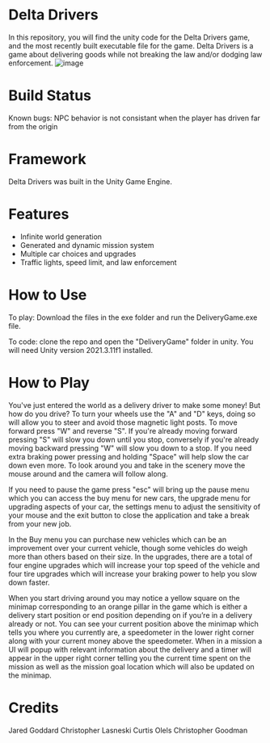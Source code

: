 # Delta Drivers
In this repository, you will find the unity code for the Delta Drivers game, and the most recently built executable file for the game. Delta Drivers is a game about delivering goods while not breaking the law and/or dodging law enforcement.
![image](https://github.com/Chris-Lasneski/GameCompetitionGroup3/assets/72107036/03df76c6-a4aa-4fd5-8b58-e699ed5c5be5)

# Build Status
Known bugs:
NPC behavior is not consistant when the player has driven far from the origin

# Framework
Delta Drivers was built in the Unity Game Engine.

# Features
- Infinite world generation
- Generated and dynamic mission system
- Multiple car choices and upgrades
- Traffic lights, speed limit, and law enforcement

# How to Use
To play: Download the files in the exe folder and run the DeliveryGame.exe file.

To code: clone the repo and open the "DeliveryGame" folder in unity. You will need Unity version 2021.3.11f1 installed.

# How to Play
You've just entered the world as a delivery driver to make some money! But how do you drive?
To turn your wheels use the "A" and "D" keys, doing so will allow you to steer and avoid those magnetic light posts.
To move forward press "W" and reverse "S". If you're already moving forward pressing "S" will slow you down until you stop, conversely if you're already moving backward pressing "W" will slow you down to a stop.
If you need extra braking power pressing and holding "Space" will help slow the car down even more.
To look around you and take in the scenery move the mouse around and the camera will follow along.

If you need to pause the game press "esc" will bring up the pause menu which you can access the buy menu for new cars, the upgrade menu for upgrading aspects of your car, the settings menu to adjust the sensitivity of your mouse and the exit button to close the application and take a break from your new job.

In the Buy menu you can purchase new vehicles which can be an improvement over your current vehicle, though some vehicles do weigh more than others based on their size.
In the upgrades, there are a total of four engine upgrades which will increase your top speed of the vehicle and four tire upgrades which will increase your braking power to help you slow down faster.

When you start driving around you may notice a yellow square on the minimap corresponding to an orange pillar in the game which is either a delivery start position or end position depending on if you’re in a delivery already or not. You can see your current position above the minimap which tells you where you currently are, a speedometer in the lower right corner along with your current money above the speedometer. When in a mission a UI will popup with relevant information about the delivery and a timer will appear in the upper right corner telling you the current time spent on the mission as well as the mission goal location which will also be updated on the minimap.


# Credits
Jared Goddard
Christopher Lasneski
Curtis Olels
Christopher Goodman
